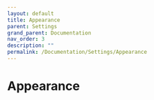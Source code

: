 ```yaml
---
layout: default
title: Appearance
parent: Settings
grand_parent: Documentation
nav_order: 3
description: ""
permalink: /Documentation/Settings/Appearance
---
```


# Appearance
